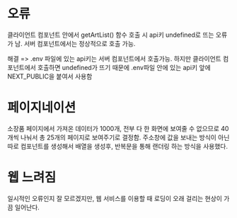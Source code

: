 # 오류

클라이언트 컴포넌트 안에서 getArtList() 함수 호출 시 api키 undefined로 뜨는 오류가 남. 서버 컴포넌트에서는 정상적으로 호출 가능.

해결 => .env 파일에 있는 api키는 서버 컴포넌트에서 호출가능. 하지만 클라이언트 컴포넌트에서 호출하면 undefined가 뜨기 때문에 .env파일 안에 있는 api키 앞에 NEXT_PUBLIC을 붙여서 사용함

# 페이지네이션

소장품 페이지에서 가져온 데이터가 1000개, 전부 다 한 화면에 보여줄 수 없으므로
40개씩 나눠서 총 25개의 페이지로 보여주기로 결정함.
주소창에 값을 보내는 방식이 아닌 따로 컴포넌트를 생성해서 배열을 생성후, 반복문을 통해 랜더링 하는 방식을 사용했다.

# 웹 느려짐

일시적인 오류인지 잘 모르겠지만, 웹 서비스를 이용할 때 로딩이 오래 걸리는 현상이 가끔 일어난다.
